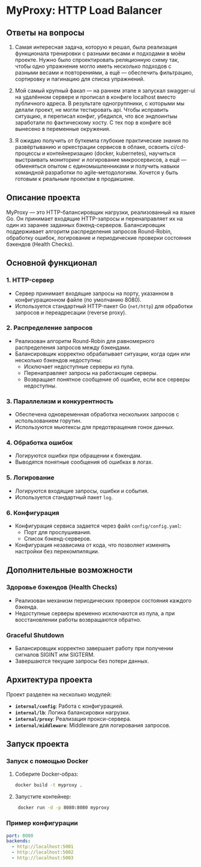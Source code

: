 # MyProxy: HTTP Load Balancer

## Ответы на вопросы

1. Самая интересная задача, которую я решал, была реализация функционала тренировки с разными весами и подходами в моём проекте. Нужно было спроектировать реляционную схему так, чтобы одно упражнение могло иметь несколько подходов с разными весами и повторениями, а ещё — обеспечить фильтрацию, сортировку и пагинацию для списка упражнений.

2. Мой самый крупный факап — на раннем этапе я запускал swagger-ui на удалённом сервере и прописал в конфиге localhost вместо публичного адреса. В результате одногруппники, с которыми мы делали проект, не могли тестировать api. Чтобы исправить ситуацию, я переписал конфиг, убедился, что все эндпоинтыы заработали по фактическому хосту. С тех пор в конфиге всё вынесено в переменные окружения.

3. Я ожидаю получить от буткемпа глубокие практические знания по развёртыванию и оркестрации сервисов в облаке, освоить ci/cd-процессы и контейнеризацию (docker, kubernetes), научиться выстраивать мониторинг и логирование микросервисов, а ещё — обменяться опытом с единомышленниками и получить навыки командной разработки по agile-методологиям. Хочется у быть готовым к реальным проектам в продакшене.


## Описание проекта

MyProxy — это HTTP-балансировщик нагрузки, реализованный на языке Go. Он принимает входящие HTTP-запросы и перенаправляет их на один из заранее заданных бэкенд-серверов. Балансировщик поддерживает алгоритм распределения запросов Round-Robin, обработку ошибок, логирование и периодические проверки состояния бэкендов (Health Checks).

## Основной функционал

### 1. HTTP-сервер
- Сервер принимает входящие запросы на порту, указанном в конфигурационном файле (по умолчанию 8080).
- Используется стандартный HTTP-пакет Go (`net/http`) для обработки запросов и переадресации (reverse proxy).

### 2. Распределение запросов
- Реализован алгоритм Round-Robin для равномерного распределения запросов между бэкендами.
- Балансировщик корректно обрабатывает ситуации, когда один или несколько бэкендов недоступны:
  - Исключает недоступные серверы из пула.
  - Перенаправляет запросы на работающие серверы.
  - Возвращает понятное сообщение об ошибке, если все серверы недоступны.

### 3. Параллелизм и конкурентность
- Обеспечена одновременная обработка нескольких запросов с использованием горутин.
- Используются мьютексы для предотвращения гонок данных.

### 4. Обработка ошибок
- Логируются ошибки при обращении к бэкендам.
- Выводятся понятные сообщения об ошибках в логах.

### 5. Логирование
- Логируются входящие запросы, ошибки и события.
- Используется стандартный пакет `log`.

### 6. Конфигурация
- Конфигурация сервиса задается через файл `config/config.yaml`:
  - Порт для прослушивания.
  - Список бэкенд-серверов.
- Конфигурация независима от кода, что позволяет изменять настройки без перекомпиляции.

## Дополнительные возможности

### Здоровье бэкендов (Health Checks)
- Реализован механизм периодических проверок состояния каждого бэкенда.
- Недоступные серверы временно исключаются из пула, а при восстановлении работы возвращаются обратно.

### Graceful Shutdown
- Балансировщик корректно завершает работу при получении сигналов SIGINT или SIGTERM.
- Завершаются текущие запросы без потери данных.

## Архитектура проекта

Проект разделен на несколько модулей:
- **`internal/config`**: Работа с конфигурацией.
- **`internal/lb`**: Логика балансировки нагрузки.
- **`internal/proxy`**: Реализация прокси-сервера.
- **`internal/middleware`**: Middleware для логирования запросов.

## Запуск проекта



### Запуск с помощью Docker

1. Соберите Docker-образ:
   ```sh
   docker build -t myproxy .
   ```
2. Запустите контейнер:
   ```sh
    docker run -d -p 8080:8080 myproxy
    ```

### Пример конфигурации
```yaml
port: 8080
backends:
  - http://localhost:5001
  - http://localhost:5002
  - http://localhost:5003
```